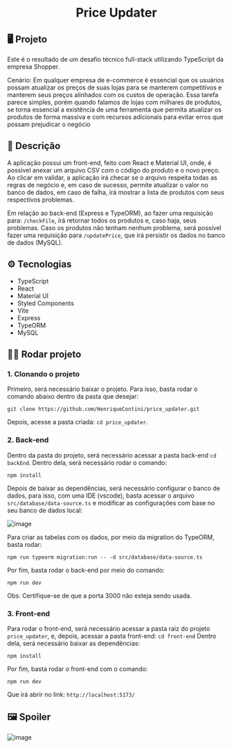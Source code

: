<h1 align="center">Price Updater</h1>

## 🖥️ Projeto

Este é o resultado de um desafio técnico full-stack utilizando TypeScript da empresa Shopper.

Cenário: Em qualquer empresa de e-commerce é essencial que os usuários possam atualizar os preços de
suas lojas para se manterem competitivos e manterem seus preços alinhados com os custos de
operação. Essa tarefa parece simples, porém quando falamos de lojas com milhares de produtos,
se torna essencial a existência de uma ferramenta que permita atualizar os produtos de forma
massiva e com recursos adicionais para evitar erros que possam prejudicar o negócio

## 📝 Descrição

A aplicação possui um front-end, feito com React e Material UI, onde, é possível anexar um arquivo CSV com o código do produto e o novo preço. 
Ao clicar em validar, a aplicação irá checar se o arquivo respeita todas as regras de negócio e, em caso de sucesso, permite atualizar o valor no banco de dados, em caso de falha, irá mostrar a lista de produtos com seus respectivos problemas.

Em relação ao back-end (Express e TypeORM), ao fazer uma requisição para: `/checkFile`, irá retornar todos os produtos e, caso haja, seus problemas.
Caso os produtos não tenham nenhum problema, será possível fazer uma requisição para `/updatePrice`, que irá persistir os dados no banco de dados (MySQL).

## ⚙️ Tecnologias

- TypeScript
- React
- Material UI
- Styled Components
- Vite
- Express
- TypeORM
- MySQL

## 🏃‍♂️ Rodar projeto

### 1. Clonando o projeto
Primeiro, será necessário baixar o projeto. Para isso, basta rodar o comando abaixo dentro da pasta que desejar:
```
git clone https://github.com/HenriqueContini/price_updater.git
```
Depois, acesse a pasta criada: `cd price_updater`.

### 2. Back-end
Dentro da pasta do projeto, será necessário acessar a pasta back-end `cd backEnd`. Dentro dela, será necessário rodar o comando:
```
npm install
```
Depois de baixar as dependências, será necessário configurar o banco de dados, para isso, com uma IDE (vscode), basta acessar o arquivo `src/database/data-source.ts` e modificar as configurações com base no seu banco de dados local:

![image](https://github.com/HenriqueContini/price_updater/assets/81761545/4a731ab6-aa3e-44ee-9298-b026b5912586)

Para criar as tabelas com os dados, por meio da migration do TypeORM, basta rodar:
```
npm run typeorm migration:run -- -d src/database/data-source.ts
```
Por fim, basta rodar o back-end por meio do comando:
```
npm run dev
```
Obs: Certifique-se de que a porta 3000 não esteja sendo usada.

### 3. Front-end
Para rodar o front-end, será necessário acessar a pasta raiz do projeto `price_updater`, e, depois, acessar a pasta front-end: `cd front-end`
Dentro dela, será necessário baixar as dependências:
```
npm install
```
Por fim, basta rodar o front-end com o comando:
```
npm run dev
```
Que irá abrir no link: `http://localhost:5173/`

## 🖼️ Spoiler
![image](https://github.com/HenriqueContini/price_updater/assets/81761545/d6f49a8f-1eac-4906-85af-f89b4e8cfe0b)

